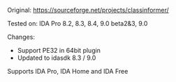 Original: https://sourceforge.net/projects/classinformer/

Tested on: IDA Pro 8.2, 8.3, 8.4, 9.0 beta2&3, 9.0 

Changes:
- Support PE32 in 64bit plugin
- Updated to idasdk 8.3 / 9.0

Supports IDA Pro, IDA Home and IDA Free
